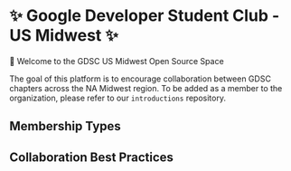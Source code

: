 # ✨ Google Developer Student Club - US Midwest ✨

👋 Welcome to the GDSC US Midwest Open Source Space

The goal of this platform is to encourage collaboration between GDSC chapters across the NA Midwest region. To be added as a member to the organization, please refer to our `introductions` repository.

## Membership Types

## Collaboration Best Practices

